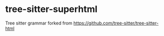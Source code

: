 # tree-sitter-superhtml

Tree sitter grammar forked from https://github.com/tree-sitter/tree-sitter-html
